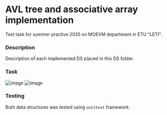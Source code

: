 # AVL tree and associative array implementation

Test task for summer practive 2025 on MOEVM department in ETU "LETI".

### Description
Description of each implemented DS placed in this DS folder.

### Task
![image](https://github.com/user-attachments/assets/b28d396d-6ef9-4e74-b092-27f6912008b1)
![image](https://github.com/user-attachments/assets/8b6646c3-1726-498c-8217-20dfecbb028f)



### Testing
Both data structures was tested using ```unittest``` framework.
